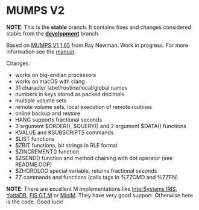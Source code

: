 MUMPS V2
========

**NOTE**: This is the **stable** branch. It contains fixes and changes considered stable from the [**development**](https://github.com/pahihu/mumps/tree/development) branch.

Based on [MUMPS V1 1.65](http://sf.net/projects/mumps) from Ray Newman.
Work in progress. For more information see the [manual](https://github.com/pahihu/mumps/blob/stable/doc/manual.md).

Changes:

  * works on big-endian processors
  * works on macOS with clang
  * 31 character label/routine/local/global names
  * numbers in keys stored as packed decimals
  * multiple volume sets
  * remote volume sets, local execution of remote routines
  * online backup and restore
  * HANG supports fractional seconds
  * 3 argument $ORDER(), $QUERY() and 2 argument $DATA() functions
  * KVALUE and KSUBSCRIPTS commands
  * $LIST functions
  * $ZBIT functions, bit strings in RLE format
  * $ZINCREMENT() function
  * $ZSEND() function and method chaining with dot operator (see README.OOP)
  * $ZHOROLOG special variable, returns fractional seconds
  * ZZ commands and functions (calls tags in %ZZCMD and %ZZFN)

**NOTE**: There are excellent M implementations like [InterSystems IRIS](https://www.intersystems.com/products/intersystems-iris), [YottaDB](https://yottadb.com), [FIS GT.M](https://sourceforge.net/projects/fis-gtm) or [MiniM](http://minimdb.com). They have very good support. Otherwise here is the code. Good luck!
